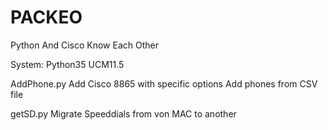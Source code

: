 # PACKEO
Python And Cisco Know Each Other

System:
Python35
UCM11.5

AddPhone.py
Add Cisco 8865 with specific options
Add phones from CSV file

getSD.py
Migrate Speeddials from von MAC to another
